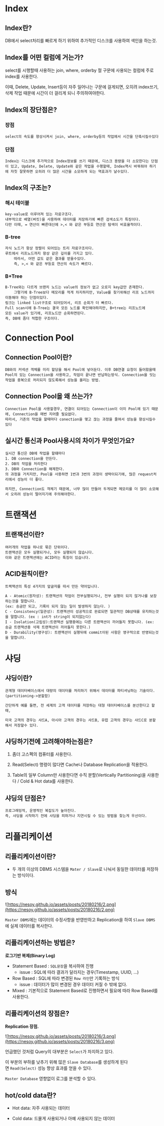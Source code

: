 # Index

## Index란?

DB에서 select처리를 빠르게 하기 위하여 추가적인 디스크를 사용하여 색인을 하는것.

## Index를 어떤 컬럼에 거는가?

select를 시행할때 사용하는 join, where, orderby 절 구문에 사용되는 컬럼에 주로 index를 사용한다.

이때, Delete, Update, Insert등이 자주 일어나는 구문에 걸게되면, 오히려 index쓰기, 삭제 작업 때문에 시간이 더 걸리게 되니 주의하여야한다.

## Index의 장단점은?

### 장점

    select의 속도를 향상시켜서 join, where, orderby등의 작업에서 시간을 단축시킬수있다

### 단점

    Index는 디스크에 추가적으로 Index정보를 쓰기 때문에, 디스크 용량을 더 소모한다는 단점이 있고, Update, Delete, Update와 같은 작업을 수행할때, Index역시 바꿔줘야 하기에 자칫 잘못하면 오히려 더 많은 시간을 소모하게 되는 역효과가 날수있다.

## Index의 구조는?

### 해시 테이블

    key-value로 이루어져 있는 자료구조다.
    내부적으로 배열(버킷)을 사용하여 데이터를 저장하기에 빠른 검색소도가 특징이다.
    다만 이때, = 연산이 빠른대신에 >,< 와 같은 부등호 연산은 탐색이 비효율적이다.

### B-tree

    자식 노드가 항상 정렬이 되어있는 트리 자료구조이다.
    루트에서 리프노드까지 항상 같은 깊이를 가지고 있다.
        따라서, 어떤 값도 같은 결과를 얻을수있다.
        즉, >,< 와 같은 부등호 연산의 속도가 빠르다.

### B+Tree

    B-Tree와는 다르게 브랜치 노드는 value의 정보가 없고 오로지 key값만 존재한다.
        그렇기에 B-Tree보다 메모리를 적게 차지하지만, Value를 찾기위해선 리프 노드까지 이동해야 하는 단점이있다.
    링크는 linked list구조로 되어있어서, 리프 순회가 더 빠르다.
    Full scan시에 B-Tree는 결국 모든 노드를 확인해야하지만, B+tree는 리프노드에
    모든 value가 있기에, 리프노드만 순회하면된다.
    즉, DB에 좀더 적합한 구조이다.

# Connection Pool

## Connection Pool이란?

    DB와의 커넥션 객체를 미리 할당을 해서 Pool에 넣어둔다. 이후 DB연결 요청이 들어왔을때 Pool의 있는 Connection을 사용하고, 작업이 끝나면 반납하는방식. Connection을 잇는 작업을 중복으로 처리되지 않도록해서 성능을 올리는 방법.

## Connection Pool을 왜 쓰는가?

    Connection Pool을 사용할경우, 연결이 되어있는 Connection이 이미 Pool에 있기 때문에, Connection을 매번 지어줄 필요없다.
    따라서, 기존의 작업을 할때마다 conection을 맺고 끊는 과정을 줄여서 성능을 향상시킬수있다

## 실시간 통신과 Pool사용시의 차이가 무엇인가요?

    실시간 통신은 DB에 작업을 할떄마다
    1. DB connection을 만든다.
    2. DB의 작업을 처리한다
    3. DB와 Connection을 해제한다.
    의 과정을 거치지만, Pool을 사용하면 1번과 3번의 과정이 생략이되기에, 많은 request처리에서 성능이 더 좋다.

    하지만, Connection도 객체기 때문에, 너무 많이 만들어 두게되면 메모리를 더 많이 소모해서 오히려 성능이 떨어지기에 주의해야한다.

# 트랜잭션

## 트랜잭션이란?

    여러개의 작업을 하나로 묶은 단위이다.
    트랜잭션은 모두 실행되거나, 모두 실행되지 않습니다.
    이와 같은 트랜잭션에는 ACID라는 특징이 있습니다.

## ACID원칙이란?

    트랙잭션의 특성 4가지의 앞글자를 따서 만든 약어입니다.

    A - Atomic(원자성): 트랜잭션의 작업이 전부실행되거나, 전부 실행이 되지 않거나를 보장하는것을 말합니다.
    (ex: 송금만 되고, 기록이 되지 않는 일이 발생하지 않는다. )
    C - Consistency(일관성): 트랜잭션이 성공적으로 완료되면 일관적인 DB상태를 유지하는것을 말합니다. (ex : int가 string이 되지않는다)
    I - Isolation(고립성):트랜잭션 실행중에는 다른 트랜잭션이 끼어들지 못합니다. (ex: 송금 트랜잭션중 삭제 트랜잭션이 끼어들지 못한다.)
    D - Durability(영구성): 트랜잭션이 실행뒤에 commit이된 사항은 영구적으로 반영되는것을 말합니다.

# 샤딩

## 샤딩이란?

    관계형 데이터베이스에서 대량의 데이터를 처리하기 위해서 데이터를 파티셔닝하는 기술이다. (partitioning->분할함) 

    간단하게 예를 들면, 전 세계의 고객 데이터를 저장하는 대형 데이터베이스를 분산한다고 할때, 

    미국 고객의 경우는 샤드A, 아시아 고객의 경우는 샤드B, 유럽 고객의 경우는 샤드C로 분할해서 저장할수 있다.

## 샤딩하기전에 고려해야하는점은?

1. 좀더 고스펙의 컴퓨터를 사용한다.

2. Read(Select) 명령이 많다면 Cache나 Database Replication을 적용한다.

3. Table의 일부 Column만 사용한다면 수직 분할(Vertically Partitioning)을 사용한다 / Cold & Hot data를 사용한다.

## 샤딩의 단점은?

    프로그래밍적, 운영적인 복잡도가 높아진다.
    즉, 샤딩을 시작하기 전에 샤딩을 피하거나 지연시킬 수 있는 방법을 찾는게 우선이다.

# 리플리케이션

## 리플리케이션이란?

- 두 개의 이상의 DBMS 시스템을 `Mater / Slave`로 나눠서 동일한 데이터를 저장하는 방식이다.

## **방식**

![https://nesoy.github.io/assets/posts/20180216/2.png](https://nesoy.github.io/assets/posts/20180216/2.png)

`Master DBMS`에는 데이터의 수정사항을 반영만하고 Replication을 하여 `Slave DBMS`에 실제 데이터를 복사한다.

## 리플리케이션하는 방법은?

**로그기반 복제(Binary Log)**

- Statement Based : `SQL문장`을 복사하여 진행
  - issue : SQL에 따라 결과가 달라지는 경우(Timestamp, UUID, …)
- Row Based : SQL에 따라 변경된 `Row 라인`만 기록하는 방식
  - issue : 데이터가 많이 변경된 경우 데이터 커질 수 밖에 없다.
- Mixed : 기본적으로 Statement Based로 진행하면서 필요에 따라 Row Based를 사용한다.

## 리플리케이션의 장점은?

**Replication 장점.**

![https://nesoy.github.io/assets/posts/20180216/3.png](https://nesoy.github.io/assets/posts/20180216/3.png)

언급했던 것처럼 Query의 대부분은 `Select`가 차지하고 있다.

이 부분의 부하를 낮추기 위해 많은 `Slave Database`를 생성하게 된다면 `Read(Select)` 성능 향상 효과를 얻을 수 있다.

`Master Database` 영향없이 로그를 분석할 수 있다.

## hot/cold data란?

- Hot data: 자주 사용되는 데이터

- Cold data: 드물게 사용되거나 아예 사용되지 않는 데이터
